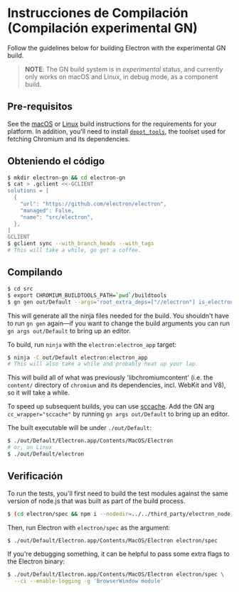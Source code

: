 # Instrucciones de Compilación (Compilación experimental GN)

Follow the guidelines below for building Electron with the experimental GN build.

> **NOTE**: The GN build system is in *experimental* status, and currently only works on macOS and Linux, in debug mode, as a component build.

## Pre-requisitos

See the [macOS](build-instructions-osx.md#prerequisites) or [Linux](build-instructions-linux.md#prerequisites) build instructions for the requirements for your platform. In addition, you'll need to install [`depot_tools`](http://commondatastorage.googleapis.com/chrome-infra-docs/flat/depot_tools/docs/html/depot_tools_tutorial.html#_setting_up), the toolset used for fetching Chromium and its dependencies.

## Obteniendo el código

```sh
$ mkdir electron-gn && cd electron-gn
$ cat > .gclient <<-GCLIENT
solutions = [
  {
    "url": "https://github.com/electron/electron",
    "managed": False,
    "name": "src/electron",
  },
]
GCLIENT
$ gclient sync --with_branch_heads --with_tags
# This will take a while, go get a coffee.
```

## Compilando

```sh
$ cd src
$ export CHROMIUM_BUILDTOOLS_PATH=`pwd`/buildtools
$ gn gen out/Default --args='root_extra_deps=["//electron"] is_electron_build=true is_component_build=true use_jumbo_build=true v8_promise_internal_field_count=1 v8_typed_array_max_size_in_heap=0'
```

This will generate all the ninja files needed for the build. You shouldn't have to run `gn gen` again—if you want to change the build arguments you can run `gn
args out/Default` to bring up an editor.

To build, run `ninja` with the `electron:electron_app` target:

```sh
$ ninja -C out/Default electron:electron_app
# This will also take a while and probably heat up your lap.
```

This will build all of what was previously 'libchromiumcontent' (i.e. the `content/` directory of `chromium` and its dependencies, incl. WebKit and V8), so it will take a while.

To speed up subsequent builds, you can use [sccache](https://github.com/mozilla/sccache). Add the GN arg `cc_wrapper="sccache"` by running `gn args out/Default` to bring up an editor.

The built executable will be under `./out/Default`:

```sh
$ ./out/Default/Electron.app/Contents/MacOS/Electron
# or, on Linux
$ ./out/Default/electron
```

## Verificación

To run the tests, you'll first need to build the test modules against the same version of node.js that was built as part of the build process.

```sh
$ (cd electron/spec && npm i --nodedir=../../third_party/electron_node)
```

Then, run Electron with `electron/spec` as the argument:

```sh
$ ./out/Default/Electron.app/Contents/MacOS/Electron electron/spec
```

If you're debugging something, it can be helpful to pass some extra flags to the Electron binary:

```sh
$ ./out/Default/Electron.app/Contents/MacOS/Electron electron/spec \
  --ci --enable-logging -g 'BrowserWindow module'
```